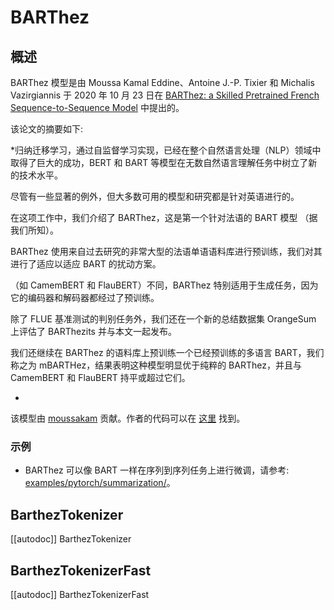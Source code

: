 <!--版权所有 2020 年 The HuggingFace 团队。保留所有权利。
根据 Apache 许可证第 2.0 版（“许可证”）进行许可；除非符合许可证的规定，否则您不得使用此文件。您可以在以下网址获取许可证的副本
http://www.apache.org/licenses/LICENSE-2.0
除非适用法律要求或书面同意，根据许可证分发的软件是基于“按原样”分发的，不附带任何形式的保证或条件。请参阅许可证以了解特定语言下的权限和限制。请注意，此文件为 Markdown 格式，但包含我们 doc-builder 的特定语法（类似于 MDX），在您的 Markdown 查看器中可能无法正常
渲染。
-->

# BARThez

## 概述

BARThez 模型是由 Moussa Kamal Eddine、Antoine J.-P. Tixier 和 Michalis Vazirgiannis 于 2020 年 10 月 23 日在 [BARThez: a Skilled Pretrained French Sequence-to-Sequence Model](https://arxiv.org/abs/2010.12321) 中提出的。

该论文的摘要如下:

*归纳迁移学习，通过自监督学习实现，已经在整个自然语言处理（NLP）领域中取得了巨大的成功，BERT 和 BART 等模型在无数自然语言理解任务中树立了新的技术水平。

尽管有一些显著的例外，但大多数可用的模型和研究都是针对英语进行的。

在这项工作中，我们介绍了 BARThez，这是第一个针对法语的 BART 模型 （据我们所知）。

BARThez 使用来自过去研究的非常大型的法语单语语料库进行预训练，我们对其进行了适应以适应 BART 的扰动方案。

（如 CamemBERT 和 FlauBERT）不同，BARThez 特别适用于生成任务，因为它的编码器和解码器都经过了预训练。

除了 FLUE 基准测试的判别任务外，我们还在一个新的总结数据集 OrangeSum 上评估了 BARThezits 并与本文一起发布。

我们还继续在 BARThez 的语料库上预训练一个已经预训练的多语言 BART，我们称之为 mBARTHez，结果表明这种模型明显优于纯粹的 BARThez，并且与 CamemBERT 和 FlauBERT 持平或超过它们。

*
该模型由 [moussakam](https://huggingface.co/moussakam) 贡献。作者的代码可以在 [这里](https://github.com/moussaKam/BARThez) 找到。

### 示例


- BARThez 可以像 BART 一样在序列到序列任务上进行微调，请参考:  [examples/pytorch/summarization/](https://github.com/huggingface/transformers/tree/main/examples/pytorch/summarization/README.md)。

## BarthezTokenizer

[[autodoc]] BarthezTokenizer

## BarthezTokenizerFast

[[autodoc]] BarthezTokenizerFast
